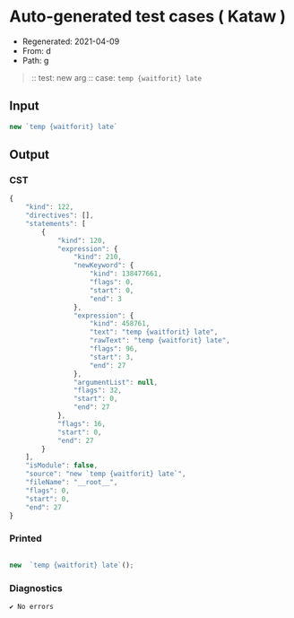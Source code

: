 # Auto-generated test cases ( Kataw )
- Regenerated: 2021-04-09
- From: d
- Path: g
> :: test: new arg
> :: case: `temp {waitforit} late`
## Input

`````js
new `temp {waitforit} late`
`````

## Output

### CST

```javascript
{
    "kind": 122,
    "directives": [],
    "statements": [
        {
            "kind": 120,
            "expression": {
                "kind": 210,
                "newKeyword": {
                    "kind": 138477661,
                    "flags": 0,
                    "start": 0,
                    "end": 3
                },
                "expression": {
                    "kind": 458761,
                    "text": "temp {waitforit} late",
                    "rawText": "temp {waitforit} late",
                    "flags": 96,
                    "start": 3,
                    "end": 27
                },
                "argumentList": null,
                "flags": 32,
                "start": 0,
                "end": 27
            },
            "flags": 16,
            "start": 0,
            "end": 27
        }
    ],
    "isModule": false,
    "source": "new `temp {waitforit} late`",
    "fileName": "__root__",
    "flags": 0,
    "start": 0,
    "end": 27
}
```

### Printed

```javascript

new  `temp {waitforit} late`();
```

### Diagnostics

```javascript
✔ No errors
```

